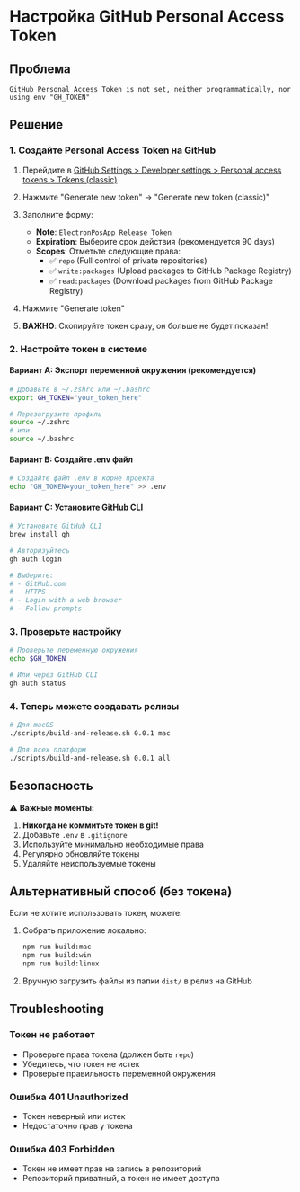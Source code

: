 # Настройка GitHub Personal Access Token

## Проблема
```
GitHub Personal Access Token is not set, neither programmatically, nor using env "GH_TOKEN"
```

## Решение

### 1. Создайте Personal Access Token на GitHub

1. Перейдите в [GitHub Settings > Developer settings > Personal access tokens > Tokens (classic)](https://github.com/settings/tokens)
2. Нажмите "Generate new token" → "Generate new token (classic)"
3. Заполните форму:
   - **Note**: `ElectronPosApp Release Token`
   - **Expiration**: Выберите срок действия (рекомендуется 90 days)
   - **Scopes**: Отметьте следующие права:
     - ✅ `repo` (Full control of private repositories)
     - ✅ `write:packages` (Upload packages to GitHub Package Registry)
     - ✅ `read:packages` (Download packages from GitHub Package Registry)

4. Нажмите "Generate token"
5. **ВАЖНО**: Скопируйте токен сразу, он больше не будет показан!

### 2. Настройте токен в системе

#### Вариант A: Экспорт переменной окружения (рекомендуется)

```bash
# Добавьте в ~/.zshrc или ~/.bashrc
export GH_TOKEN="your_token_here"

# Перезагрузите профиль
source ~/.zshrc
# или
source ~/.bashrc
```

#### Вариант B: Создайте .env файл

```bash
# Создайте файл .env в корне проекта
echo "GH_TOKEN=your_token_here" >> .env
```

#### Вариант C: Установите GitHub CLI

```bash
# Установите GitHub CLI
brew install gh

# Авторизуйтесь
gh auth login

# Выберите:
# - GitHub.com
# - HTTPS
# - Login with a web browser
# - Follow prompts
```

### 3. Проверьте настройку

```bash
# Проверьте переменную окружения
echo $GH_TOKEN

# Или через GitHub CLI
gh auth status
```

### 4. Теперь можете создавать релизы

```bash
# Для macOS
./scripts/build-and-release.sh 0.0.1 mac

# Для всех платформ
./scripts/build-and-release.sh 0.0.1 all
```

## Безопасность

⚠️ **Важные моменты:**

1. **Никогда не коммитьте токен в git!**
2. Добавьте `.env` в `.gitignore`
3. Используйте минимально необходимые права
4. Регулярно обновляйте токены
5. Удаляйте неиспользуемые токены

## Альтернативный способ (без токена)

Если не хотите использовать токен, можете:

1. Собрать приложение локально:
   ```bash
   npm run build:mac
   npm run build:win
   npm run build:linux
   ```

2. Вручную загрузить файлы из папки `dist/` в релиз на GitHub

## Troubleshooting

### Токен не работает
- Проверьте права токена (должен быть `repo`)
- Убедитесь, что токен не истек
- Проверьте правильность переменной окружения

### Ошибка 401 Unauthorized
- Токен неверный или истек
- Недостаточно прав у токена

### Ошибка 403 Forbidden
- Токен не имеет прав на запись в репозиторий
- Репозиторий приватный, а токен не имеет доступа
